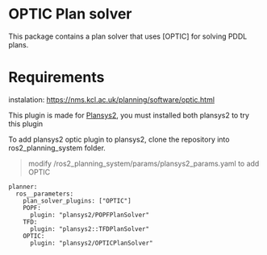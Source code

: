 # OPTIC Plan solver

This package contains a plan solver that uses [OPTIC] for solving PDDL plans.

# Requirements

instalation: https://nms.kcl.ac.uk/planning/software/optic.html

This plugin is made for [Plansys2](https://github.com/IntelligentRoboticsLabs/ros2_planning_system), you must installed both plansys2 to try this plugin

To add plansys2 optic plugin to plansys2, clone the repository into ros2_planning_system folder.

> modify /ros2_planning_system/params/plansys2_params.yaml to add OPTIC

```
planner:
  ros__parameters:
    plan_solver_plugins: ["OPTIC"]
    POPF:
      plugin: "plansys2/POPFPlanSolver"
    TFD:
      plugin: "plansys2::TFDPlanSolver"
    OPTIC:
      plugin: "plansys2/OPTICPlanSolver"
```
